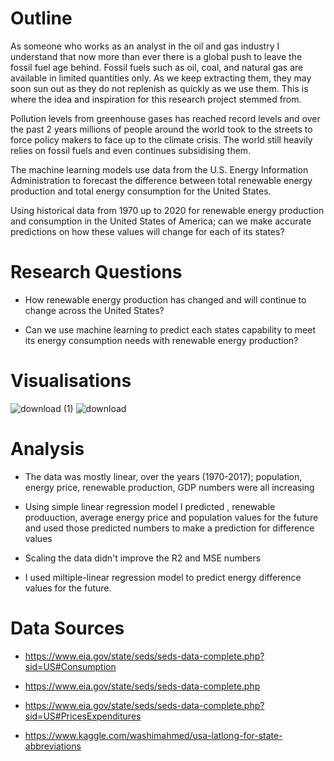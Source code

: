 # Outline
As someone who works as an analyst in the oil and gas industry I understand that now more than ever there is a global push to leave the fossil fuel age behind. Fossil fuels such as oil, coal, and natural gas are available in limited quantities only. As we keep extracting them, they may soon sun out as they do not replenish as quickly as we use them. This is where the idea and inspiration for this research project stemmed from. 

Pollution levels from greenhouse gases has reached record levels and over the past 2 years millions of people around the world took to the streets to force policy makers to face up to the climate crisis. The world still heavily relies on fossil fuels and even continues subsidising them.

The machine learning models use data from the U.S. Energy Information Administration to forecast the difference between total renewable energy production and total energy consumption for the United States.

Using historical data from 1970 up to 2020 for renewable energy production and consumption in the United States of America; can we make accurate predictions on how these values will change for each of its states? 

# Research Questions
* How renewable energy production has changed and will continue to change across the United States?
 
* Can we use machine learning to predict each states capability to meet its energy consumption needs with renewable energy production?

# Visualisations
![download (1)](https://user-images.githubusercontent.com/80393628/137627306-7b0d3820-f3b7-4967-8243-1e91414b8d52.png) ![download](https://user-images.githubusercontent.com/80393628/137627307-367945ba-83a4-4aff-ad6b-c5287b6d002b.png)



# Analysis
* The data was mostly linear, over the years (1970-2017); population, energy price, renewable production, GDP numbers were all increasing

* Using simple linear regression model I predicted , renewable produuction, average energy price and population values for the future and used those predicted numbers to make a prediction for difference values
 
* Scaling the data didn't improve the R2 and MSE numbers

* I used miltiple-linear regression model to predict energy difference values for the future.

# Data Sources
* https://www.eia.gov/state/seds/seds-data-complete.php?sid=US#Consumption

* https://www.eia.gov/state/seds/seds-data-complete.php

* https://www.eia.gov/state/seds/seds-data-complete.php?sid=US#PricesExpenditures

* https://www.kaggle.com/washimahmed/usa-latlong-for-state-abbreviations

